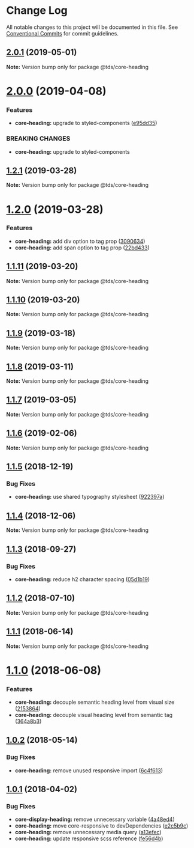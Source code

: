 # Change Log

All notable changes to this project will be documented in this file.
See [Conventional Commits](https://conventionalcommits.org) for commit guidelines.

## [2.0.1](https://github.com/telusdigital/tds/compare/@tds/core-heading@2.0.0...@tds/core-heading@2.0.1) (2019-05-01)

**Note:** Version bump only for package @tds/core-heading





# [2.0.0](https://github.com/telusdigital/tds/compare/@tds/core-heading@1.2.1...@tds/core-heading@2.0.0) (2019-04-08)


### Features

* **core-heading:** upgrade to styled-components ([e95dd35](https://github.com/telusdigital/tds/commit/e95dd35))


### BREAKING CHANGES

* **core-heading:** upgrade to styled-components





## [1.2.1](https://github.com/telusdigital/tds/compare/@tds/core-heading@1.2.0...@tds/core-heading@1.2.1) (2019-03-28)

**Note:** Version bump only for package @tds/core-heading





# [1.2.0](https://github.com/telusdigital/tds/compare/@tds/core-heading@1.1.11...@tds/core-heading@1.2.0) (2019-03-28)


### Features

* **core-heading:** add div option to tag prop ([3090634](https://github.com/telusdigital/tds/commit/3090634))
* **core-heading:** add span option to tag prop ([22bd433](https://github.com/telusdigital/tds/commit/22bd433))





## [1.1.11](https://github.com/telusdigital/tds/compare/@tds/core-heading@1.1.10...@tds/core-heading@1.1.11) (2019-03-20)

**Note:** Version bump only for package @tds/core-heading





## [1.1.10](https://github.com/telusdigital/tds/compare/@tds/core-heading@1.1.9...@tds/core-heading@1.1.10) (2019-03-20)

**Note:** Version bump only for package @tds/core-heading





## [1.1.9](https://github.com/telusdigital/tds/compare/@tds/core-heading@1.1.8...@tds/core-heading@1.1.9) (2019-03-18)

**Note:** Version bump only for package @tds/core-heading





## [1.1.8](https://github.com/telusdigital/tds/compare/@tds/core-heading@1.1.7...@tds/core-heading@1.1.8) (2019-03-11)

**Note:** Version bump only for package @tds/core-heading





## [1.1.7](https://github.com/telusdigital/tds/compare/@tds/core-heading@1.1.6...@tds/core-heading@1.1.7) (2019-03-05)

**Note:** Version bump only for package @tds/core-heading





## [1.1.6](https://github.com/telusdigital/tds/compare/@tds/core-heading@1.1.5...@tds/core-heading@1.1.6) (2019-02-06)

**Note:** Version bump only for package @tds/core-heading





<a name="1.1.5"></a>
## [1.1.5](https://github.com/telusdigital/tds/compare/@tds/core-heading@1.1.4...@tds/core-heading@1.1.5) (2018-12-19)


### Bug Fixes

* **core-heading:** use shared typography stylesheet ([922397a](https://github.com/telusdigital/tds/commit/922397a))




<a name="1.1.4"></a>
## [1.1.4](https://github.com/telusdigital/tds/compare/@tds/core-heading@1.1.3...@tds/core-heading@1.1.4) (2018-12-06)




**Note:** Version bump only for package @tds/core-heading

<a name="1.1.3"></a>
## [1.1.3](https://github.com/telusdigital/tds/compare/@tds/core-heading@1.1.2...@tds/core-heading@1.1.3) (2018-09-27)


### Bug Fixes

* **core-heading:** reduce h2 character spacing ([05d1b19](https://github.com/telusdigital/tds/commit/05d1b19))




<a name="1.1.2"></a>
## [1.1.2](https://github.com/telusdigital/tds/compare/@tds/core-heading@1.1.1...@tds/core-heading@1.1.2) (2018-07-10)




**Note:** Version bump only for package @tds/core-heading

<a name="1.1.1"></a>
## [1.1.1](https://github.com/telusdigital/tds/compare/@tds/core-heading@1.1.0...@tds/core-heading@1.1.1) (2018-06-14)




**Note:** Version bump only for package @tds/core-heading

<a name="1.1.0"></a>
# [1.1.0](https://github.com/telusdigital/tds/compare/@tds/core-heading@1.0.2...@tds/core-heading@1.1.0) (2018-06-08)


### Features

* **core-heading:** decouple semantic heading level from visual size ([2153864](https://github.com/telusdigital/tds/commit/2153864))
* **core-heading:** decouple visual heading level from semantic tag ([364a8b3](https://github.com/telusdigital/tds/commit/364a8b3))




<a name="1.0.2"></a>
## [1.0.2](https://github.com/telusdigital/tds/compare/@tds/core-heading@1.0.1...@tds/core-heading@1.0.2) (2018-05-14)


### Bug Fixes

* **core-heading:** remove unused responsive import ([6c4f613](https://github.com/telusdigital/tds/commit/6c4f613))




<a name="1.0.1"></a>
## [1.0.1](https://github.com/telusdigital/tds/compare/@tds/core-heading@1.0.0...@tds/core-heading@1.0.1) (2018-04-02)


### Bug Fixes

* **core-display-heading:** remove unnecessary variable ([4a48ed4](https://github.com/telusdigital/tds/commit/4a48ed4))
* **core-heading:** move core-responsive to devDependencies ([e2c5b9c](https://github.com/telusdigital/tds/commit/e2c5b9c))
* **core-heading:** remove unnecessary media query ([a13efec](https://github.com/telusdigital/tds/commit/a13efec))
* **core-heading:** update responsive scss reference ([fe56d4b](https://github.com/telusdigital/tds/commit/fe56d4b))
